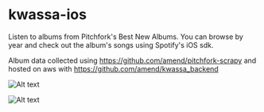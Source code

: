 kwassa-ios
==========

Listen to albums from Pitchfork's Best New Albums. You can browse by year and check out the album's songs using Spotify's iOS sdk. 

Album data collected using https://github.com/amend/pitchfork-scrapy and hosted on aws with https://github.com/amend/kwassa_backend

![Alt text](http://i.imgur.com/NNxOfyy.png)

![Alt text](http://i.imgur.com/70zAOBg.png)
